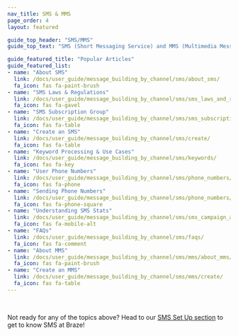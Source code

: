 ```yaml
---
nav_title: SMS & MMS
page_order: 4
layout: featured

guide_top_header: "SMS/MMS"
guide_top_text: "SMS (Short Messaging Service) and MMS (Multimedia Messaging Service) offer more direct ways to reach your users and customers than most other messaging channels, as it utilizes their personal phone number to reach them. Check out the topics below to get started with Braze SMS or MMS!"

guide_featured_title: "Popular Articles"
guide_featured_list:
- name: "About SMS"
  link: /docs/user_guide/message_building_by_channel/sms/about_sms/
  fa_icon: fas fa-paint-brush
- name: "SMS Laws & Regulations"
  link: /docs/user_guide/message_building_by_channel/sms/sms_laws_and_regulations/
  fa_icon: fas fa-gavel
- name: "SMS Subscription Group"
  link: /docs/user_guide/message_building_by_channel/sms/sms_subscription_group/
  fa_icon: fas fa-table
- name: "Create an SMS"
  link: /docs/user_guide/message_building_by_channel/sms/create/
  fa_icon: fas fa-table
- name: "Keyword Processing & Use Cases"
  link: /docs/user_guide/message_building_by_channel/sms/keywords/
  fa_icon: fas fa-key
- name: "User Phone Numbers"
  link: /docs/user_guide/message_building_by_channel/sms/phone_numbers/user_phone_numbers/
  fa_icon: fas fa-phone
- name: "Sending Phone Numbers"
  link: /docs/user_guide/message_building_by_channel/sms/phone_numbers/sending_phone_numbers/
  fa_icon: fas fa-phone-square
- name: "Understanding SMS Stats"
  link: /docs/user_guide/message_building_by_channel/sms/sms_campaign_analytics/
  fa_icon: fas fa-mobile-alt
- name: "FAQs"
  link: /docs/user_guide/message_building_by_channel/sms/faqs/
  fa_icon: fas fa-comment
- name: "About MMS"
  link: /docs/user_guide/message_building_by_channel/sms/mms/about_mms/
  fa_icon: fas fa-paint-brush
- name: "Create an MMS"
  link: /docs/user_guide/message_building_by_channel/sms/mms/create/
  fa_icon: fas fa-table
---
```


<br>

Not ready for any of the topics above? Head to our [SMS Set Up section]({{site.baseurl}}/user_guide/onboarding_with_braze/sms_setup/) to get to know SMS at Braze!

<br>


